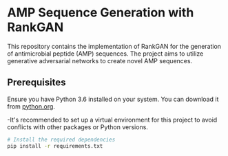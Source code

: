 # AMP Sequence Generation with RankGAN

This repository contains the implementation of RankGAN for the generation of antimicrobial peptide (AMP) sequences. The project aims to utilize generative adversarial networks to create novel AMP sequences.

## Prerequisites

Ensure you have Python 3.6 installed on your system. You can download it from [python.org](https://www.python.org/downloads/release/python-360/).

-It's recommended to set up a virtual environment for this project to avoid conflicts with other packages or Python versions.


```bash
# Install the required dependencies
pip install -r requirements.txt
```


